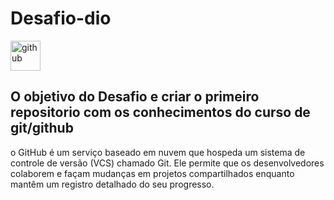 # Desafio-dio
<img width="48" height="48" src="https://img.icons8.com/pulsar-color/48/github.png" alt="github"/>
<h2>O objetivo do Desafio  e criar o primeiro repositorio com os conhecimentos do curso de git/github</h2>

 <p>o GitHub é um serviço baseado em nuvem que hospeda um sistema de controle de versão (VCS) chamado Git. Ele permite que os desenvolvedores colaborem e façam mudanças em projetos compartilhados enquanto mantêm um registro detalhado do seu progresso.</p>
 
